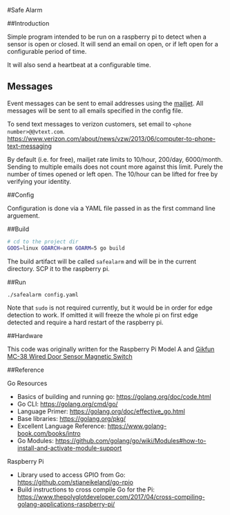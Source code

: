 #Safe Alarm

##Introduction

Simple program intended to be run on a raspberry pi to detect when a sensor is open or closed. It will send an email on open, or if left open for a configurable period of time.

It will also send a heartbeat at a configurable time.

## Messages

Event messages can be sent to email addresses using the [mailjet](https://www.mailjet.com/). All messages will be sent to all emails specified in the config file.

To send text messages to verizon customers, set email to `<phone number>@@vtext.com`. https://www.verizon.com/about/news/vzw/2013/06/computer-to-phone-text-messaging

By default (i.e. for free), mailjet rate limits to 10/hour, 200/day, 6000/month.  Sending to multiple emails does not count more against this limit.  Purely the number of times opened or left open. The 10/hour can be lifted for free by verifying your identity.

##Config

Configuration is done via a YAML file passed in as the first command line arguement.

##Build

```bash
# cd to the project dir
GOOS=linux GOARCH=arm GOARM=5 go build
```

The build artifact will be called `safealarm` and will be in the current directory. SCP it to the raspberry pi.

##Run

```bash
./safealarm config.yaml
```

Note that `sudo` is not required currently, but it would be in order for edge detection to work.  If omitted it will freeze the whole pi on first edge detected and require a hard restart of the raspberry pi.

##Hardware

This code was originally written for the Raspberry Pi Model A and [Gikfun MC-38 Wired Door Sensor Magnetic Switch](https://www.amazon.com/gp/product/B0154PTDFI)

##Reference

Go Resources
- Basics of building and running go: https://golang.org/doc/code.html
- Go CLI: https://golang.org/cmd/go/
- Language Primer: https://golang.org/doc/effective_go.html
- Base libraries: https://golang.org/pkg/
- Excellent Language Reference: https://www.golang-book.com/books/intro
- Go Modules: https://github.com/golang/go/wiki/Modules#how-to-install-and-activate-module-support

Raspberry Pi
- Library used to access GPIO from Go: https://github.com/stianeikeland/go-rpio
- Build instructions to cross compile Go for the Pi: https://www.thepolyglotdeveloper.com/2017/04/cross-compiling-golang-applications-raspberry-pi/